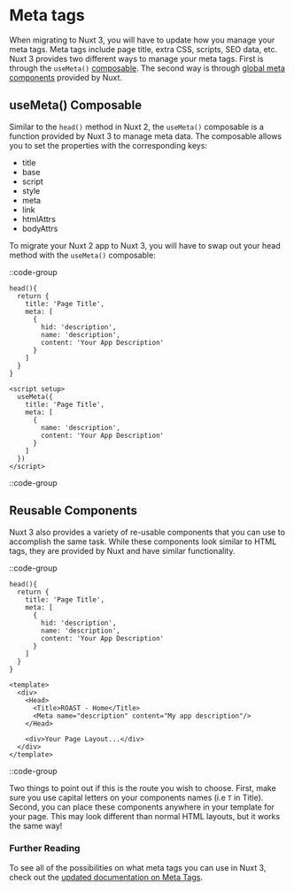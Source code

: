 # Meta tags

When migrating to Nuxt 3, you will have to update how you manage your meta tags. Meta tags include page title, extra CSS, scripts, SEO data, etc. Nuxt 3 provides two different ways to manage your meta tags. First is through the `useMeta()` [composable](https://v3.nuxtjs.org/docs/usage/meta-tags#usemeta-composable). The second way is through [global meta components](https://v3.nuxtjs.org/docs/usage/meta-tags#meta-components) provided by Nuxt.

## useMeta() Composable

Similar to the `head()` method in Nuxt 2, the `useMeta()` composable is a function provided by Nuxt 3 to manage meta data. The composable allows you to set the properties with the corresponding keys:

- title
- base
- script
- style
- meta
- link
- htmlAttrs
- bodyAttrs

To migrate your Nuxt 2 app to Nuxt 3, you will have to swap out your head method with the `useMeta()` composable:

::code-group

```vue [Nuxt 2]
head(){
  return {
    title: 'Page Title',
    meta: [
      {
        hid: 'description',
        name: 'description',
        content: 'Your App Description'
      }
    ]
  }
}
```

```vue [Nuxt 3]
<script setup>
  useMeta({
    title: 'Page Title',
    meta: [
      {
        name: 'description',
        content: 'Your App Description'
      }
    ]
  })
</script>
```

::code-group

## Reusable Components

Nuxt 3 also provides a variety of re-usable components that you can use to accomplish the same task. While these components look similar to HTML tags, they are provided by Nuxt and have similar functionality.

::code-group

```vue [Nuxt 2]
head(){
  return {
    title: 'Page Title',
    meta: [
      {
        hid: 'description',
        name: 'description',
        content: 'Your App Description'
      }
    ]
  }
}
```

```vue [Nuxt 3]
<template>
  <div>
    <Head>
      <Title>ROAST - Home</Title>
      <Meta name="description" content="My app description"/>
    </Head>

    <div>Your Page Layout...</div>
  </div>
</template>  
```

::code-group

Two things to point out if this is the route you wish to choose. First, make sure you use capital letters on your components names (i.e `T` in Title). Second, you can place these components anywhere in your template for your page. This may look different than normal HTML layouts, but it works the same way!

### Further Reading

To see all of the possibilities on what meta tags you can use in Nuxt 3, check out the [updated documentation on Meta Tags](https://v3.nuxtjs.org/docs/usage/meta-tags).
